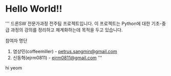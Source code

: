 # Hello World!!

'''
드론SW 전문가과정 전주팀 프로젝트입니다.
이 프로젝트는 Python에 대한 기초-중급 과정의 강의를 정리하고 체계화하는데 목적을 두고 있습니다.

참여자 명단
1. 염상민(coffeemiller) - petrus.sangmin@gmail.com
2. 신동혁(ejrm0811) - ejrm0811@gmail.com
'''

hi yeom